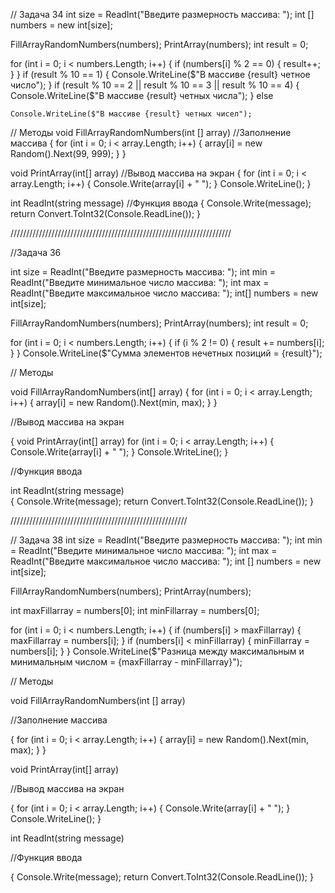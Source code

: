 // Задача 34
int size = ReadInt("Введите размерность массива: ");
int [] numbers = new int[size];

FillArrayRandomNumbers(numbers);
PrintArray(numbers);
int result = 0;

for (int i = 0; i < numbers.Length; i++)
{
    if (numbers[i] % 2 == 0)
    {
        result++;
    }
}
if (result % 10 == 1)
{
    Console.WriteLine($"В массиве {result} четное число");
}
if (result % 10 == 2 || result % 10 == 3 || result % 10 == 4)
{
    Console.WriteLine($"В массиве {result} четных числа");
}
else

    Console.WriteLine($"В массиве {result} четных чисел");

// Методы
void FillArrayRandomNumbers(int [] array) //Заполнение массива
{
    for (int i = 0; i < array.Length; i++)
    {
        array[i] = new Random().Next(99, 999);
    }
}

void PrintArray(int[] array) //Вывод массива на экран
{
    for (int i = 0; i < array.Length; i++)
    {
        Console.Write(array[i] + " ");
    }
    Console.WriteLine();
}


int ReadInt(string message)  //Функция ввода
{
    Console.Write(message);
    return Convert.ToInt32(Console.ReadLine());
}


//////////////////////////////////////////////////////////////////////


//Задача 36

int size = ReadInt("Введите размерность массива: ");
int min = ReadInt("Введите минимальное число массива: ");
int max = ReadInt("Введите максимальное число массива: ");
int[] numbers = new int[size];

FillArrayRandomNumbers(numbers);
PrintArray(numbers);
int result = 0;

for (int i = 0; i < numbers.Length; i++)
{
    if (i % 2 != 0)
    {
        result += numbers[i];
    }
}
Console.WriteLine($"Сумма элементов нечетных позиций = {result}");

// Методы

void FillArrayRandomNumbers(int[] array) 
{
    for (int i = 0; i < array.Length; i++)
    {
        array[i] = new Random().Next(min, max);
    }
}

//Вывод массива на экран

{
void PrintArray(int[] array) 
    for (int i = 0; i < array.Length; i++)
    {
        Console.Write(array[i] + " ");
    }
    Console.WriteLine();
}

//Функция ввода

int ReadInt(string message)  
{
    Console.Write(message);
    return Convert.ToInt32(Console.ReadLine());
}

////////////////////////////////////////////////////////

// Задача 38
int size = ReadInt("Введите размерность массива: ");
int min = ReadInt("Введите минимальное число массива: ");
int max = ReadInt("Введите максимальное число массива: ");
int [] numbers = new int[size];

FillArrayRandomNumbers(numbers);
PrintArray(numbers);

int maxFillarray = numbers[0];
int minFillarray = numbers[0];

for (int i = 0; i < numbers.Length; i++)
{
    if (numbers[i] > maxFillarray)
    {
        maxFillarray = numbers[i];
    }
    if (numbers[i] < minFillarray)
    {
        minFillarray = numbers[i];
    }
}
Console.WriteLine($"Разница между максимальным и минимальным числом = {maxFillarray - minFillarray}");


// Методы

void FillArrayRandomNumbers(int [] array) 

//Заполнение массива

{
    for (int i = 0; i < array.Length; i++)
    {
        array[i] = new Random().Next(min, max);
    }
}

void PrintArray(int[] array) 

//Вывод массива на экран

{
    for (int i = 0; i < array.Length; i++)
    {
        Console.Write(array[i] + " ");
    }
    Console.WriteLine();
}

int ReadInt(string message) 

//Функция ввода

{
    Console.Write(message);
    return Convert.ToInt32(Console.ReadLine());
}
